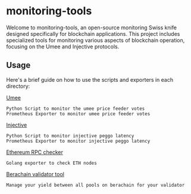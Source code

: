 # monitoring-tools
Welcome to monitoring-tools, an open-source monitoring Swiss knife designed specifically for blockchain applications.
This project includes specialized tools for monitoring various aspects of blockchain operation, focusing on the Umee and Injective protocols.

## Usage

Here's a brief guide on how to use the scripts and exporters in each directory:

[Umee](./umee)

    Python Script to monitor the umee price feeder votes
    Prometheus Exporter to monitor umee price feeder votes

[Injective](./injective)

    Python Script to monitor injective peggo latency
    Prometheus Exporter to monitor injective peggo latency

[Ethereum RPC checker](./ethereum-rpc-checker/)

    Golang exporter to check ETH nodes

[Berachain validator tool](https://github.com/Skalv/validatorTools)

    Manage your yield between all pools on berachain for your validator
